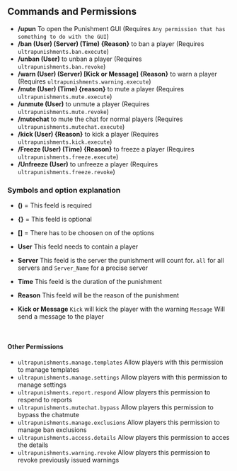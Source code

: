 ## Commands and Permissions


* **/upun** To open the Punishment GUI
  (Requires ``Any permission that has something to do with the GUI``)
* **/ban (User) (Server) (Time) {Reason}** to ban a player
  (Requires ``ultrapunishments.ban.execute``)
* **/unban (User)** to unban a player
  (Requires ``ultrapunishments.ban.revoke``)
* **/warn (User) (Server) [Kick or Message] {Reason}** to warn a player
  (Requires ``ultrapunishments.warning.execute``)
* **/mute (User) (Time) {reason}** to mute a player
  (Requires ``ultrapunishments.mute.execute``)
* **/unmute (User)** to unmute a player
  (Requires ``ultrapunishments.mute.revoke``)
* **/mutechat** to mute the chat for normal players
  (Requires ``ultrapunishments.mutechat.execute``)
* **/kick (User) {Reason}** to kick a player
  (Requires ``ultrapunishments.kick.execute``)
* **/Freeze (User) (Time) {Reason}** to freeze a player
  (Requires ``ultrapunishments.freeze.execute``)
* **/Unfreeze (User)** to unfreeze a player
  (Requires ``ultrapunishments.freeze.revoke``)

### Symbols and option explanation

* **()** = This feeld is required
* **{}** = This feeld is optional
* **[]** = There has to be choosen on of the options

* **User** This feeld needs to contain a player
* **Server** This feeld is the server the punishment will count for. `all` for all servers and `Server_Name` for a precise server
* **Time** This feeld is the duration of the punishment
* **Reason** This feeld will be the reason of the punishment
* **Kick or Message** `Kick` will kick the player with the warning `Message` Will send a message to the player




<br />

#### Other Permissions
* ``ultrapunishments.manage.templates``
  Allow players with this permission to manage templates
* ``ultrapunishments.manage.settings``
  Allow players with this permission to manage settings
* ``ultrapunishments.report.respond``
  Allow players this permission to respend to reports 
* ``ultrapunishments.mutechat.bypass``
  Allow players this permission to bypass the chatmute
* ``ultrapunishments.manage.exclusions``
  Allow players this permission to manage ban exclusions
* ``ultrapunishments.access.details``
  Allow players this permission to acces the details
* ``ultrapunishments.warning.revoke``
  Allow players this permission to revoke previously issued warnings
